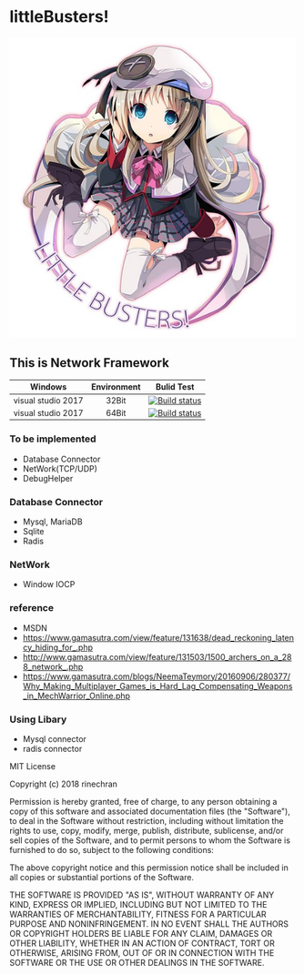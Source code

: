 # littleBusters!

![littleBusters](https://github.com/rinechran/littleBusters/blob/master/img/kud_littlebusters.jpg)

## This is Network Framework

| Windows       | Environment   | Bulid Test|
| :------------:|:-------------:| :-----:   |
| visual studio 2017| 32Bit     | [![Build status](https://ci.appveyor.com/api/projects/status/i720lqv5vnr1f1j6?svg=true)](https://ci.appveyor.com/project/rinechran/littlebusters) |
| visual studio 2017| 64Bit    | [![Build status](https://ci.appveyor.com/api/projects/status/i720lqv5vnr1f1j6?svg=true)](https://ci.appveyor.com/project/rinechran/littlebusters) |


### To be implemented
* Database Connector
* NetWork(TCP/UDP)
* DebugHelper

### Database Connector
* Mysql, MariaDB
* Sqlite
* Radis

### NetWork
* Window IOCP

### reference 
* MSDN
* https://www.gamasutra.com/view/feature/131638/dead_reckoning_latency_hiding_for_.php
* http://www.gamasutra.com/view/feature/131503/1500_archers_on_a_288_network_.php
* https://www.gamasutra.com/blogs/NeemaTeymory/20160906/280377/Why_Making_Multiplayer_Games_is_Hard_Lag_Compensating_Weapons_in_MechWarrior_Online.php

### Using Libary
* Mysql connector
* radis connector


MIT License

Copyright (c) 2018 rinechran

Permission is hereby granted, free of charge, to any person obtaining a copy
of this software and associated documentation files (the "Software"), to deal
in the Software without restriction, including without limitation the rights
to use, copy, modify, merge, publish, distribute, sublicense, and/or sell
copies of the Software, and to permit persons to whom the Software is
furnished to do so, subject to the following conditions:

The above copyright notice and this permission notice shall be included in all
copies or substantial portions of the Software.

THE SOFTWARE IS PROVIDED "AS IS", WITHOUT WARRANTY OF ANY KIND, EXPRESS OR
IMPLIED, INCLUDING BUT NOT LIMITED TO THE WARRANTIES OF MERCHANTABILITY,
FITNESS FOR A PARTICULAR PURPOSE AND NONINFRINGEMENT. IN NO EVENT SHALL THE
AUTHORS OR COPYRIGHT HOLDERS BE LIABLE FOR ANY CLAIM, DAMAGES OR OTHER
LIABILITY, WHETHER IN AN ACTION OF CONTRACT, TORT OR OTHERWISE, ARISING FROM,
OUT OF OR IN CONNECTION WITH THE SOFTWARE OR THE USE OR OTHER DEALINGS IN THE
SOFTWARE.
